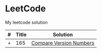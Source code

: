 # LeetCode
My leetcode solution

| # | Title | Solution |
  |---| ----- | -------- |
 +|165|[Compare Version Numbers](https://leetcode.com/problems/compare-version-numbers/) | [C++](./algorithms/C++/CompareVersionNumbers.cpp)|
